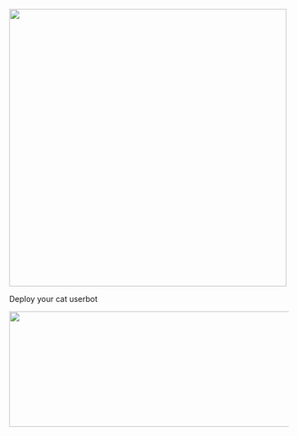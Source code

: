 
<p align="left"><a href="https://t.me/anixdev"> <img src="https://telegra.ph/file/9db38171c79a1b4710e30.png" width="500"></a></p> 



Deploy your cat userbot 



<p align="center"><a href="https://heroku.com/deploy?template=https://github.com/coderparv/CATWALAUB"> <img src="https://img.shields.io/badge/Deploy%20To%20Heroku-orange?style=for-the-badge&logo=heroku" width="520" height="208.45"/></a></p>
